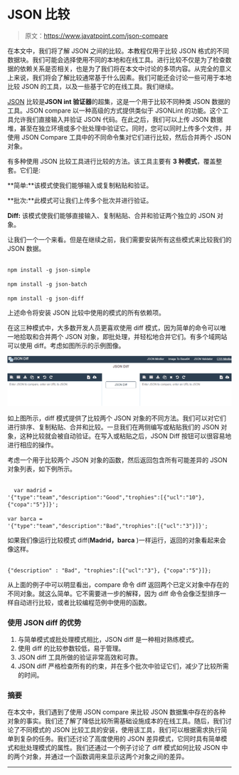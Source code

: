 # JSON 比较

> 原文：<https://www.javatpoint.com/json-compare>

在本文中，我们将了解 JSON 之间的比较。本教程仅用于比较 JSON 格式的不同数据块。我们可能会选择使用不同的本地和在线工具。进行比较不仅是为了检查数据的依赖关系是否相关，也是为了我们将在本文中讨论的多项内容。从完全的意义上来说，我们将会了解比较通常基于什么因素。我们可能还会讨论一些可用于本地比较 JSON 的工具，以及一些基于它的在线工具。我们继续。

[JSON](https://www.javatpoint.com/json-tutorial) 比较是**JSON int 验证器**的超集，这是一个用于比较不同种类 JSON 数据的工具。JSON compare 以一种高级的方式提供类似于 JSONLint 的功能。这个工具允许我们直接输入并验证 JSON 代码。在此之后，我们可以上传 JSON 数据堆，甚至在独立环境或多个批处理中验证它。同时，您可以同时上传多个文件，并使用 JSON Compare 工具中的不同命令集对它们进行比较，然后合并两个 JSON 对象。

有多种使用 JSON 比较工具进行比较的方法。该工具主要有 **3 种模式**，覆盖整套。它们是:

**简单:**该模式使我们能够输入或复制粘贴和验证。

**批次:**此模式可让我们上传多个批次并进行验证。

**Diff:** 该模式使我们能够直接输入、复制粘贴、合并和验证两个独立的 JSON 对象。

让我们一个一个来看。但是在继续之前，我们需要安装所有这些模式来比较我们的 JSON 数据。

```

npm install -g json-simple

npm install -g json-batch

npm install -g json-diff

```

上述命令将安装 JSON 比较中使用的模式的所有依赖项。

在这三种模式中，大多数开发人员更喜欢使用 diff 模式，因为简单的命令可以唯一地拾取和合并两个 JSON 对象，即批处理，并轻松地合并它们。有多个域网站可以使用 diff。考虑如图所示的示例图像。

![JSON Compare](img/73b5870fce40344cf41d35ab37031ec5.png)

如上图所示，diff 模式提供了比较两个 JSON 对象的不同方法。我们可以对它们进行排序、复制粘贴、合并和比较。一旦我们在两侧编写或粘贴我们的 JSON 对象，这种比较就会被自动验证。在写入或粘贴之后，JSON Diff 按钮可以很容易地进行相应的操作。

考虑一个用于比较两个 JSON 对象的函数，然后返回包含所有可能差异的 JSON 对象列表，如下例所示。

```

  var madrid = 
'{"type":"team","description":"Good","trophies":[{"ucl":"10"}, 
{"copa":"5"}]}';

var barca = 
'{"type":"team","description":"Bad","trophies":[{"ucl":"3"}]}';

```

如果我们像运行比较模式 diff(**Madrid，barca** )一样运行，返回的对象看起来会像这样。

```

{"description" : "Bad", "trophies":[{"ucl":"3"}, {"copa":"5"}]}; 

```

从上面的例子中可以明显看出，compare 命令 diff 返回两个已定义对象中存在的不同对象。就这么简单。它不需要进一步的解释，因为 diff 命令会像泛型排序一样自动进行比较，或者比较编程范例中使用的函数。

### 使用 JSON diff 的优势

1.  与简单模式或批处理模式相比，JSON diff 是一种相对熟练模式。
2.  使用 diff 的比较参数较低，易于管理。
3.  JSON diff 工具所做的验证非常高效和可靠。
4.  JSON diff 严格检查所有的约束，并在多个批次中验证它们，减少了比较所需的时间。

### 摘要

在本文中，我们遇到了使用 JSON compare 来比较 JSON 数据集中存在的各种对象的事实。我们还了解了降低比较所需基础设施成本的在线工具。随后，我们讨论了不同模式的 JSON 比较工具的安装，使用该工具，我们可以根据需求执行简单到复杂的任务。我们还讨论了高度使用的 JSON 差异模式，它同时具有简单模式和批处理模式的属性。我们还通过一个例子讨论了 diff 模式如何比较 JSON 中的两个对象，并通过一个函数调用来显示这两个对象之间的差异。

* * *
